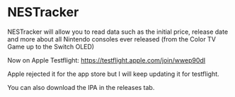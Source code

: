 # NESTracker
NESTracker will allow you to read data such as the initial price, release date and more about all Nintendo consoles ever released (from the Color TV Game up to the Switch OLED)

Now on Apple Testflight: https://testflight.apple.com/join/wwep90dI

Apple rejected it for the app store but I will keep updating it for testflight.

You can also download the IPA in the releases tab.
